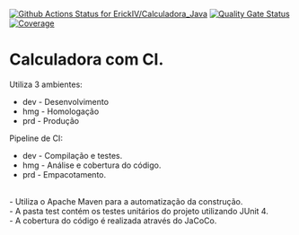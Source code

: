 [![Github Actions Status for ErickIV/Calculadora_Java](https://github.com/ErickIV/Calculadora_Java/workflows/Integra%C3%A7%C3%A3o%20continua%20de%20Java%20com%20Maven/badge.svg)](https://github.com/ErickIV/Calculadora_Java/actions)
[![Quality Gate Status](https://sonarcloud.io/api/project_badges/measure?project=ErickIV_calculadora&metric=alert_status)](https://sonarcloud.io/summary/new_code?id=ErickIV_calculadora)
[![Coverage](https://sonarcloud.io/api/project_badges/measure?project=ErickIV_calculadora&metric=coverage)](https://sonarcloud.io/component_measures?id=ErickIV_calculadora&metric=coverage)

# Calculadora com CI.

Utiliza 3 ambientes:
- dev - Desenvolvimento
- hmg - Homologação
- prd - Produção

Pipeline de CI:
- dev - Compilação e testes.
- hmg - Análise e cobertura do código.
- prd - Empacotamento.

<br>
- Utiliza o Apache Maven para a automatização da construção.<br>
- A pasta test contém os testes unitários do projeto utilizando JUnit 4.<br>
- A cobertura do código é realizada através do JaCoCo.<br>

